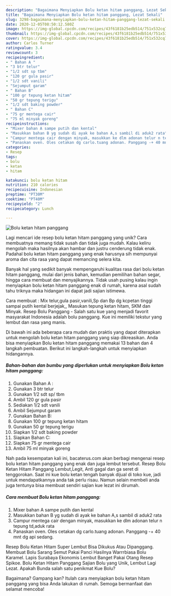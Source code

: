 ```yaml
---
description: "Bagaimana Menyiapkan Bolu ketan hitam panggang, Lezat Sekali"
title: "Bagaimana Menyiapkan Bolu ketan hitam panggang, Lezat Sekali"
slug: 3298-bagaimana-menyiapkan-bolu-ketan-hitam-panggang-lezat-sekali
date: 2020-12-05T08:50:12.580Z
image: https://img-global.cpcdn.com/recipes/43f6181b25edb514/751x532cq70/bolu-ketan-hitam-panggang-foto-resep-utama.jpg
thumbnail: https://img-global.cpcdn.com/recipes/43f6181b25edb514/751x532cq70/bolu-ketan-hitam-panggang-foto-resep-utama.jpg
cover: https://img-global.cpcdn.com/recipes/43f6181b25edb514/751x532cq70/bolu-ketan-hitam-panggang-foto-resep-utama.jpg
author: Carlos Turner
ratingvalue: 3.4
reviewcount: 3
recipeingredient:
- " Bahan A "
- "3 btr telur"
- "1/2 sdt sp tbm"
- "120 gr gula pasir"
- "1/2 sdt vanili"
- "Sejumput garam"
- " Bahan B"
- "100 gr tepung ketan hitam"
- "50 gr tepung terigu"
- "1/2 sdt baking powder"
- " Bahan C"
- "75 gr mentega cair"
- "75 ml minyak goreng"
recipeinstructions:
- "Mixer bahan A sampe putih dan kental"
- "Masukkan bahan B yg sudah di ayak ke bahan A,s sambil di aduk2 rata"
- "Campur mentega cair dengan minyak, masukkan ke dlm adonan telur n tepung td,aduk rata"
- "Panaskan oven. Oles cetakan dg carlo.tuang adonan. Panggang -+ 40 mnt dg api sedang."
categories:
- Resep
tags:
- bolu
- ketan
- hitam

katakunci: bolu ketan hitam 
nutrition: 210 calories
recipecuisine: Indonesian
preptime: "PT30M"
cooktime: "PT40M"
recipeyield: "2"
recipecategory: Lunch

---
```



![Bolu ketan hitam panggang](https://img-global.cpcdn.com/recipes/43f6181b25edb514/751x532cq70/bolu-ketan-hitam-panggang-foto-resep-utama.jpg)

Lagi mencari ide resep bolu ketan hitam panggang yang unik? Cara membuatnya memang tidak susah dan tidak juga mudah. Kalau keliru mengolah maka hasilnya akan hambar dan justru cenderung tidak enak. Padahal bolu ketan hitam panggang yang enak harusnya sih mempunyai aroma dan cita rasa yang dapat memancing selera kita.

Banyak hal yang sedikit banyak mempengaruhi kualitas rasa dari bolu ketan hitam panggang, mulai dari jenis bahan, kemudian pemilihan bahan segar, hingga cara membuat dan menyajikannya. Tidak usah pusing kalau ingin menyiapkan bolu ketan hitam panggang enak di rumah, karena asal sudah tahu triknya maka hidangan ini dapat jadi sajian istimewa.

Cara membuat : Mix telur,gula pasir,vanili,Sp dan Bp dg kcpetan tinggi sampai putih kental berjejak,, Masukan tepung ketan hitam, SKM dan Minyak. Resep Bolu Panggang - Salah satu kue yang menjadi favorit masyarakat Indonesia adalah bolu panggang. Kue ini memiliki tekstur yang lembut dan rasa yang manis.


Di bawah ini ada beberapa cara mudah dan praktis yang dapat diterapkan untuk mengolah bolu ketan hitam panggang yang siap dikreasikan. Anda bisa menyiapkan Bolu ketan hitam panggang memakai 13 bahan dan 4 langkah pembuatan. Berikut ini langkah-langkah untuk menyiapkan hidangannya.

<!--inarticleads1-->

##### Bahan-bahan dan bumbu yang diperlukan untuk menyiapkan Bolu ketan hitam panggang:

1. Gunakan  Bahan A :
1. Gunakan 3 btr telur
1. Gunakan 1/2 sdt sp/ tbm
1. Ambil 120 gr gula pasir
1. Sediakan 1/2 sdt vanili
1. Ambil Sejumput garam
1. Gunakan  Bahan B:
1. Gunakan 100 gr tepung ketan hitam
1. Gunakan 50 gr tepung terigu
1. Siapkan 1/2 sdt baking powder
1. Siapkan  Bahan C:
1. Siapkan 75 gr mentega cair
1. Ambil 75 ml minyak goreng


Nah pada kesempatan kali ini, bacaterus.com akan berbagi mengenai resep bolu ketan hitam panggang yang enak dan juga lembut tersebut. Resep Bolu Ketan Hitam Panggang Lembut,Legit, Anti gagal dan ga seret di tenggorokan. Saat ini kue bolu ketan tengah banyak dijual di toko kue, jadi untuk mendapatkannya anda tak perlu risau. Namun selain membeli anda juga tentunya bisa membuat sendiri sajian kue lezat ini dirumah. 

<!--inarticleads2-->

##### Cara membuat Bolu ketan hitam panggang:

1. Mixer bahan A sampe putih dan kental
1. Masukkan bahan B yg sudah di ayak ke bahan A,s sambil di aduk2 rata
1. Campur mentega cair dengan minyak, masukkan ke dlm adonan telur n tepung td,aduk rata
1. Panaskan oven. Oles cetakan dg carlo.tuang adonan. Panggang -+ 40 mnt dg api sedang.


Resep Bolu Ketan Hitam Super Lembut Bisa Dikukus Atau Dipanggang. Membuat Bolu Sarang Semut Pakai Panci Hasilnya Warrrbiasa Bolu Karamel. Lapis Surabaya Ekonomis Lembut Banget Pakai Otang Resep Spikoe. Bolu Ketan Hitam Panggang Sajian Bolu yang Unik, Lembut Lagi Lezat. Apakah Bunda salah satu penikmat Kue Bolu? 

Bagaimana? Gampang kan? Itulah cara menyiapkan bolu ketan hitam panggang yang bisa Anda lakukan di rumah. Semoga bermanfaat dan selamat mencoba!
